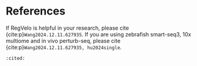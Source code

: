 # References

If RegVelo is helpful in your research, please cite {cite:p}`Wang2024.12.11.627935`. If you are using zebrafish smart-seq3, 10x multiome and in vivo perturb-seq, please cite {cite:p}`Wang2024.12.11.627935, hu2024single`.

```{bibliography}
:cited:
```
